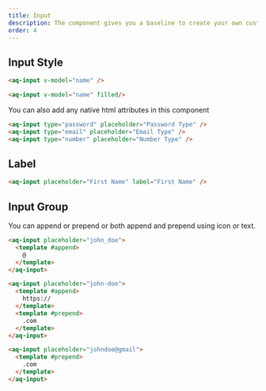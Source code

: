 ```yaml
---
title: Input
description: The component gives you a baseline to create your own custom inputs. It consists of a prepend/append slot, messages, and a default slot.
order: 4
---
```


## Input Style

<example-input placeholder="Standard Input"></example-input>

<aq-input placeholder="Filled Input" filled></aq-input>

```html
<aq-input v-model="name" />

<aq-input v-model="name" filled/>
```

You can also add any native html attributes in this component

<aq-input type="password" placeholder="Password Type"></aq-input>
<aq-input type="email" placeholder="Email Type"></aq-input>
<aq-input type="number" placeholder="Number Type"></aq-input>

```html
<aq-input type="password" placeholder="Password Type" />
<aq-input type="email" placeholder="Email Type" />
<aq-input type="number" placeholder="Number Type" />
```

## Label
<aq-input placeholder="First Name" label="First Name"></aq-input>

```html
<aq-input placeholder="First Name" label="First Name" />
```

## Input Group

You can append or prepend or both append and prepend using icon or text.

<example-input section="slot" placeholder="john_doe" slot-position="append"></example-input>

<example-input section="slot" placeholder="johndoe@gmail" slot-position="prepend"></example-input>

<example-input section="slot" placeholder="john-doe" slot-position="both"></example-input>

```html
<aq-input placeholder="john_doe">
  <template #append>
    @
  </template>
</aq-input>

<aq-input placeholder="john-doe">
  <template #append>
    https://
  </template>
  <template #prepend>
    .com
  </template>
</aq-input>

<aq-input placeholder="johndoe@gmail">
  <template #prepend>
    .com
  </template>
</aq-input>
```